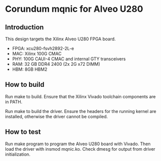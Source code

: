 # Corundum mqnic for Alveo U280

## Introduction

This design targets the Xilinx Alveo U280 FPGA board.

* FPGA: xcu280-fsvh2892-2L-e
* MAC: Xilinx 100G CMAC
* PHY: 100G CAUI-4 CMAC and internal GTY transceivers
* RAM: 32 GB DDR4 2400 (2x 2G x72 DIMM)
* HBM: 8GB HBM2

## How to build

Run make to build.  Ensure that the Xilinx Vivado toolchain components are
in PATH.

Run make to build the driver.  Ensure the headers for the running kernel are
installed, otherwise the driver cannot be compiled.

## How to test

Run make program to program the Alveo U280 board with Vivado.  Then load the
driver with insmod mqnic.ko.  Check dmesg for output from driver
initialization.


